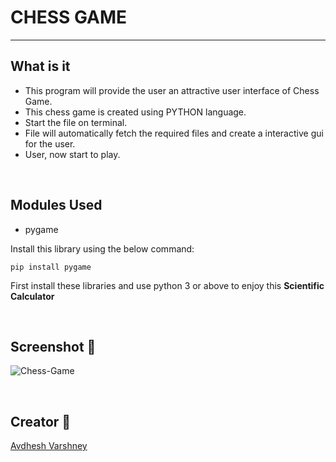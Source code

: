 # CHESS GAME

_______________________________________________________________________

## What is it

- This program will provide the user an attractive user interface of Chess Game. 
- This chess game is created using PYTHON language.
- Start the file on terminal.
- File will automatically fetch the required files and create a interactive gui for the user.
- User, now start to play.


<br>

## Modules Used

- pygame

Install this library using the below command:

```pip install pygame```

First install these libraries and use python 3 or above to enjoy this **Scientific Calculator**


<br>

## Screenshot 📸

![Chess-Game](https://github.com/avinashkranjan/Amazing-Python-Scripts/assets/114330097/509af4eb-0f56-4af5-b898-331182889018)


<br>

## Creator 👦

[Avdhesh Varshney](https://github.com/Avdhesh-Varshney)


